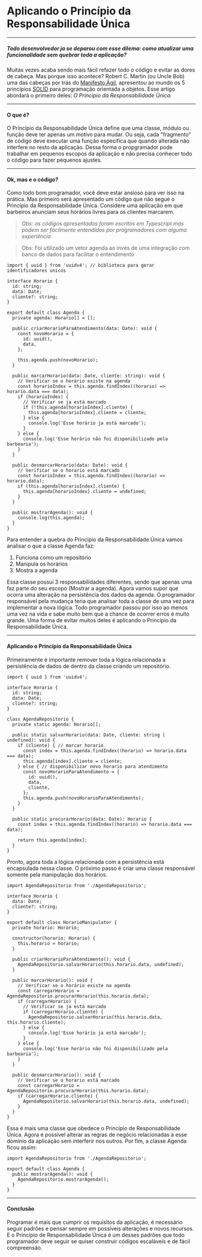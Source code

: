 # Aplicando o Princípio da Responsabilidade Única 
________________________

##### Todo desenvolvedor ja se deparou com esse dilema: *como atualizar uma funcionalidade sem quebrar toda a aplicação*?

 Muitas vezes acaba sendo mais fácil refazer todo o código e evitar as dores de cabeça. Mas porque isso acontece? Robert C. Martin (ou Uncle Bob) uma das cabeças por trás do [Manifesto Ágil](https://agilemanifesto.org/iso/ptbr/manifesto.html), apresentou ao mundo os 5 princípios [SOLID](https://www.eduardopires.net.br/2013/04/orientacao-a-objeto-solid/#:~:text=SOLID%20%C3%A9%20um%20acr%C3%B4nimo%20dos,poderiam%20se%20encaixar%20nesta%20palavra.) para programação orientada a objetos. Esse artigo abordará o primeiro deles: *O Princípio da Responsabilidade Única.*
*****************************

#### O que é?
 O Princípio da Responsabilidade Única define que uma classe, módulo ou função deve ter apenas um motivo para mudar. Ou seja, cada "fragmento" de código deve executar uma função específica que quando alterada não interfere no resto da aplicação. Dessa forma o propgramador pode trabalhar em pequenos escopos da aplicação e não precisa conhecer todo o código para fazer pequenos ajustes.
 ***************************

 #### Ok, mas e o código?

 Como todo bom programador, você deve estar ansioso para ver isso na prática. Mas primeiro será apresentado um código que não segue o Princípio da Responsabilidade Única.
 Considere uma aplicação em que barbeiros anunciam seus horários livres para os clientes marcarem.
 > *Obs: os códigos apresentados foram escritos em Typescript mas podem ser fácilmente entendidos por programadores com alguma experiência*

 >Obs: Foi utilizado um vetor agenda ao invés de uma integração com banco de dados para facilitar o entendimento

```
import { uuid } from 'uuidv4'; // biblioteca para gerar identificadores unicos

interface Horario {
  id: string;
  data: Date;
  cliente?: string;
}

export default class Agenda {
  private agenda: Horario[] = [];

  public criarHorarioParaAtendimento(data: Date): void {
    const novoHorario = {
      id: uuid(),
      data,
    };

    this.agenda.push(novoHorario);
  }

  public marcarHorario(data: Date, cliente: string): void {
    // Verificar se o horário existe na agenda
    const horarioIndex = this.agenda.findIndex((horario) => horario.data === data);
    if (horarioIndex) {
      // Verificar se ja está marcado
      if (!this.agenda[horarioIndex].cliente) {
        this.agenda[horarioIndex].cliente = cliente;
      } else {
        console.log('Esse horário ja está marcado');
      }
    } else {
      console.log('Esse horário não foi disponibilizado pela barbearia');
    }
  }

  public desmarcarHorario(data: Date): void {
    // Verificar se o horario está marcado
    const horarioIndex = this.agenda.findIndex((horario) => horario.data);
    if (this.agenda[horarioIndex].cliente) {
      this.agenda[horarioIndex].cliente = undefined;
    }
  }

  public mostrarAgenda(): void {
    console.log(this.agenda);
  }
}
```
Para entender a quebra do Princípio da Responsabilidade Única vamos analisar o que a classe Agenda faz:

1. Funciona como um repositório
2. Manipula os horários
3. Mostra a agenda

Essa classe possuí 3 responsabilidades diferentes, sendo que apenas uma faz parte do seu escopo (Mostrar a agenda). Agora vamos supor que ocorra uma alteração na persistência dos dados da agenda. O programador responsável pela mudança teria que analisar toda a classe de uma vez para implementar a nova lógica. 
Todo programador passou por isso ao menos uma vez na vida e sabe muito bem que a chance de ocorrer erros é muito grande. Uma forma de evitar muitos deles é aplicando o Princípio da Responsabilidade Única.
******************

#### Aplicando o Princípio da Responsabilidade Única
Primeiramente é importante remover toda a lógica relacionada a persistência de dados de dentro da classe criando um repositório.
```
import { uuid } from 'uuidv4';

interface Horario {
  id: string;
  data: Date;
  cliente?: string;
}

class AgendaRepositorio {
  private static agenda: Horario[];

  public static salvarHorario(data: Date, cliente: string | undefined): void {
    if (cliente) { // marcar horario
      const index = this.agenda.findIndex((horario) => horario.data === data);
      this.agenda[index].cliente = cliente;
    } else { // disponibilizar novo horario para atendimento
      const novoHorarioParaAtendimento = {
        id: uuid(),
        data,
        cliente,
      };
      this.agenda.push(novoHorarioParaAtendimento);
    }
  }

  public static procurarHorario(data: Date): Horario {
    const index = this.agenda.findIndex((horario) => horario.data === data);

    return this.agenda[index];
  }
}
```
Pronto, agora toda a lógica relacionada com a persistência está encapsulada nessa classe.
O próximo passo é criar uma classe responsável somente pela manipulação dos horários.
```
import AgendaRepositorio from './AgendaRepositorio';

interface Horario {
  data: Date;
  cliente?: string;
}

export default class HorarioManipulator {
  private horario: Horario;

  constructor(horario: Horario) {
    this.horario = horario;
  }

  public criarHorarioParaAtendimento(): void {
    AgendaRepositorio.salvarHorario(this.horario.data, undefined);
  }

  public marcarHorario(): void {
    // Verificar se o horário existe na agenda
    const carregarHorario = AgendaRepositorio.procurarHorario(this.horario.data);
    if (carregarHorario) {
      // Verificar se ja está marcado
      if (carregarHorario.cliente) {
        AgendaRepositorio.salvarHorario(this.horario.data, this.horario.cliente);
      } else {
        console.log('Esse horário ja está marcado');
      }
    } else {
      console.log('Esse horário não foi disponibilizado pela barbearia');
    }
  }

  public desmarcarHorario(): void {
    // Verificar se o horario está marcado
    const carregarHorario = AgendaRepositorio.procurarHorario(this.horario.data);
    if (carregarHorario.cliente) {
      AgendaRepositorio.salvarHorario(this.horario.data, undefined);
    }
  }
}

```
Essa é mais uma classe que obedece o Princípio de Responsabilidade Única. Agora é possível alterar as regras de negócio relacionadas à esse dominio da aplicação sem interferir nos outros.
Por fim, a classe Agenda ficou assim:
```
import AgendaRepositorio from './AgendaRepositorio';

export default class Agenda {
  public mostrarAgenda(): void {
    AgendaRepositorio.mostrarAgenda();
  }
}
```
*******************
#### Conclusão
Programar é mais que cumprir os requisitos da aplicação, é necessário seguir padrões e pensar sempre em possiveis alterações e novos recursos. E o Princípio de Responsabilidade Única é um desses padrões que todo programador deve seguir se quiser construir códigos escaláveis e de fácil compreensão.
